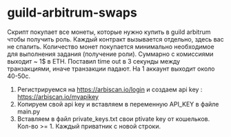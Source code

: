 # guild-arbitrum-swaps

Скрипт покупает все монеты, которые нужно купить в guild arbitrum чтобы получить роль. Каждый контракт вызывается отдельно, здесь вас не спалить. Количество монет покупается минимально необходимое для выполнения задания (получение роли). Суммарно с комиссиями выходит ~ 1$ в ETH. Поставил time out в 3 секунды между транзакциями, иначе транзакции падают. На 1 аккаунт выходит около 40-50с.

1. Регистрируемся на https://arbiscan.io/login и создаем api key : https://arbiscan.io/myapikey
2. Копируем свой api key и вставляем в переменную API_KEY в файле main.py
3. Вставляем в файл private_keys.txt свои ptivate key от кошельков. Кол-во >= 1. Каждый приватник с новой строки.

